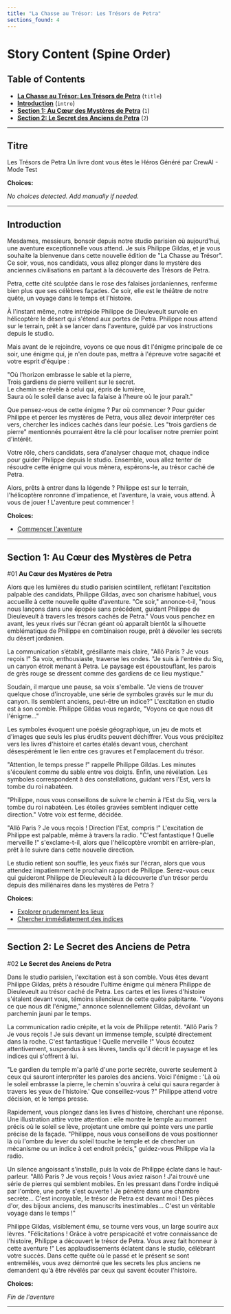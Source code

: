 ```yaml
---
title: "La Chasse au Trésor: Les Trésors de Petra"
sections_found: 4
---
```


# Story Content (Spine Order)

## Table of Contents

- [**La Chasse au Trésor: Les Trésors de Petra**](#titre) (`title`)
- [**Introduction**](#introduction) (`intro`)
- [**Section 1: Au Cœur des Mystères de Petra**](#section-1-au-cœur-des-mystères-de-petra) (`1`)
- [**Section 2: Le Secret des Anciens de Petra**](#section-2-le-secret-des-anciens-de-petra) (`2`)

---

## Titre

Les Trésors de Petra
Un livre dont vous êtes le Héros
Généré par CrewAI - Mode Test

**Choices:**

*No choices detected. Add manually if needed.*

---

## Introduction

Mesdames, messieurs, bonsoir depuis notre studio parisien où aujourd'hui, une aventure exceptionnelle vous attend. Je suis Philippe Gildas, et je vous souhaite la bienvenue dans cette nouvelle édition de "La Chasse au Trésor". Ce soir, vous, nos candidats, vous allez plonger dans le mystère des anciennes civilisations en partant à la découverte des Trésors de Petra. 

Petra, cette cité sculptée dans le rose des falaises jordaniennes, renferme bien plus que ses célèbres façades. Ce soir, elle est le théâtre de notre quête, un voyage dans le temps et l'histoire. 

À l'instant même, notre intrépide Philippe de Dieuleveult survole en hélicoptère le désert qui s'étend aux portes de Petra. Philippe nous attend sur le terrain, prêt à se lancer dans l'aventure, guidé par vos instructions depuis le studio. 

Mais avant de le rejoindre, voyons ce que nous dit l'énigme principale de ce soir, une énigme qui, je n'en doute pas, mettra à l'épreuve votre sagacité et votre esprit d'équipe : 

"Où l'horizon embrasse le sable et la pierre,  
Trois gardiens de pierre veillent sur le secret.  
Le chemin se révèle à celui qui, épris de lumière,  
Saura où le soleil danse avec la falaise à l'heure où le jour paraît."

Que pensez-vous de cette énigme ? Par où commencer ? Pour guider Philippe et percer les mystères de Petra, vous allez devoir interpréter ces vers, chercher les indices cachés dans leur poésie. Les "trois gardiens de pierre" mentionnés pourraient être la clé pour localiser notre premier point d'intérêt. 

Votre rôle, chers candidats, sera d'analyser chaque mot, chaque indice pour guider Philippe depuis le studio. Ensemble, vous allez tenter de résoudre cette énigme qui vous mènera, espérons-le, au trésor caché de Petra. 

Alors, prêts à entrer dans la légende ? Philippe est sur le terrain, l'hélicoptère ronronne d'impatience, et l'aventure, la vraie, vous attend. À vous de jouer ! L'aventure peut commencer !

**Choices:**

- [Commencer l'aventure](#section-1-au-cœur-des-mystères-de-petra)

---

## Section 1: Au Cœur des Mystères de Petra

#01
**Au Cœur des Mystères de Petra**

Alors que les lumières du studio parisien scintillent, reflétant l'excitation palpable des candidats, Philippe Gildas, avec son charisme habituel, vous accueille à cette nouvelle quête d'aventure. "Ce soir," annonce-t-il, "nous nous lançons dans une épopée sans précédent, guidant Philippe de Dieuleveult à travers les trésors cachés de Petra." Vous vous penchez en avant, les yeux rivés sur l'écran géant où apparaît bientôt la silhouette emblématique de Philippe en combinaison rouge, prêt à dévoiler les secrets du désert jordanien.

La communication s’établit, grésillante mais claire, "Allô Paris ? Je vous reçois !" Sa voix, enthousiaste, traverse les ondes. "Je suis à l'entrée du Siq, un canyon étroit menant à Petra. Le paysage est époustouflant, les parois de grès rouge se dressent comme des gardiens de ce lieu mystique."

Soudain, il marque une pause, sa voix s'emballe. "Je viens de trouver quelque chose d'incroyable, une série de symboles gravés sur le mur du canyon. Ils semblent anciens, peut-être un indice?" L'excitation en studio est à son comble. Philippe Gildas vous regarde, "Voyons ce que nous dit l'énigme..."

Les symboles évoquent une poésie géographique, un jeu de mots et d'images que seuls les plus érudits peuvent déchiffrer. Vous vous précipitez vers les livres d'histoire et cartes étalés devant vous, cherchant désespérément le lien entre ces gravures et l'emplacement du trésor.

"Attention, le temps presse !" rappelle Philippe Gildas. Les minutes s'écoulent comme du sable entre vos doigts. Enfin, une révélation. Les symboles correspondent à des constellations, guidant vers l'Est, vers la tombe du roi nabatéen.

"Philippe, nous vous conseillons de suivre le chemin à l'Est du Siq, vers la tombe du roi nabatéen. Les étoiles gravées semblent indiquer cette direction." Votre voix est ferme, décidée.

"Allô Paris ? Je vous reçois ! Direction l'Est, compris !" L'excitation de Philippe est palpable, même à travers la radio. "C'est fantastique ! Quelle merveille !" s'exclame-t-il, alors que l'hélicoptère vrombit en arrière-plan, prêt à le suivre dans cette nouvelle direction.

Le studio retient son souffle, les yeux fixés sur l'écran, alors que vous attendez impatiemment le prochain rapport de Philippe. Serez-vous ceux qui guideront Philippe de Dieuleveult à la découverte d'un trésor perdu depuis des millénaires dans les mystères de Petra ?

**Choices:**

- [Explorer prudemment les lieux](#section-2-le-secret-des-anciens-de-petra)
- [Chercher immédiatement des indices](#section-2-le-secret-des-anciens-de-petra)

---

## Section 2: Le Secret des Anciens de Petra

#02
**Le Secret des Anciens de Petra**

Dans le studio parisien, l'excitation est à son comble. Vous êtes devant Philippe Gildas, prêts à résoudre l'ultime énigme qui mènera Philippe de Dieuleveult au trésor caché de Petra. Les cartes et les livres d'histoire s'étalent devant vous, témoins silencieux de cette quête palpitante. "Voyons ce que nous dit l'énigme," annonce solennellement Gildas, dévoilant un parchemin jauni par le temps.

La communication radio crépite, et la voix de Philippe retentit. "Allô Paris ? Je vous reçois ! Je suis devant un immense temple, sculpté directement dans la roche. C'est fantastique ! Quelle merveille !" Vous écoutez attentivement, suspendus à ses lèvres, tandis qu'il décrit le paysage et les indices qui s'offrent à lui.

"Le gardien du temple m'a parlé d'une porte secrète, ouverte seulement à ceux qui sauront interpréter les paroles des anciens. Voici l'énigme : 'Là où le soleil embrasse la pierre, le chemin s'ouvrira à celui qui saura regarder à travers les yeux de l'histoire.' Que conseillez-vous ?" Philippe attend votre décision, et le temps presse.

Rapidement, vous plongez dans les livres d'histoire, cherchant une réponse. Une illustration attire votre attention : elle montre le temple au moment précis où le soleil se lève, projetant une ombre qui pointe vers une partie précise de la façade. "Philippe, nous vous conseillons de vous positionner là où l'ombre du lever du soleil touche le temple et de chercher un mécanisme ou un indice à cet endroit précis," guidez-vous Philippe via la radio.

Un silence angoissant s'installe, puis la voix de Philippe éclate dans le haut-parleur. "Allô Paris ? Je vous reçois ! Vous aviez raison ! J'ai trouvé une série de pierres qui semblent mobiles. En les pressant dans l'ordre indiqué par l'ombre, une porte s'est ouverte ! Je pénètre dans une chambre secrète... C'est incroyable, le trésor de Petra est devant moi ! Des pièces d'or, des bijoux anciens, des manuscrits inestimables... C'est un véritable voyage dans le temps !"

Philippe Gildas, visiblement ému, se tourne vers vous, un large sourire aux lèvres. "Félicitations ! Grâce à votre perspicacité et votre connaissance de l'histoire, Philippe a découvert le trésor de Petra. Vous avez fait honneur à cette aventure !" Les applaudissements éclatent dans le studio, célébrant votre succès. Dans cette quête où le passé et le présent se sont entremêlés, vous avez démontré que les secrets les plus anciens ne demandent qu'à être révélés par ceux qui savent écouter l'histoire.

**Choices:**

*Fin de l'aventure*

---
